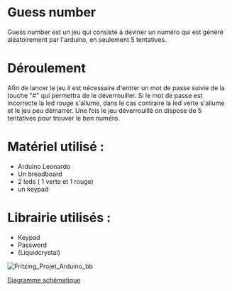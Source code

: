 # Guess number

Guess number est un jeu qui consiste à deviner un numéro qui est généré aléatoirement par l'arduino, en seulement 5 tentatives.

# Déroulement

Afin de lancer le jeu il est nécessaire d'entrer un mot de passe suivie de la touche "#" qui permettra de le déverrouiller. Si le mot de passe est incorrecte la led rouge s'allume, dans le cas contraire la led verte s'allume et le jeu peu démarrer.
Une fois le jeu déverrouillé on dispose de 5 tentatives pour trouver le bon numéro.


# Matériel utilisé : 

- Arduino Leonardo
- Un breadboard
- 2 leds ( 1 verte et 1 rouge)
- un keypad

# Librairie utilisés : 

- Keypad
- Password
- (Liquidcrystal)


![Fritzing_Projet_Arduino_bb](Fritzing_Projet_Arduino_bb.png)

[Diagramme schématique](dev/keypad/Keypad/Fritzing_Projet_Arduino_bb.png)
